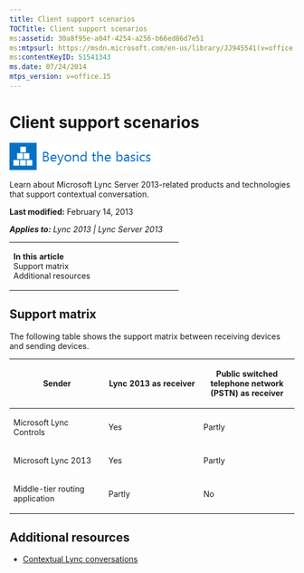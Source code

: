 ```yaml
---
title: Client support scenarios
TOCTitle: Client support scenarios
ms:assetid: 30a8f95e-a04f-4254-a256-b66ed86d7e51
ms:mtpsurl: https://msdn.microsoft.com/en-us/library/JJ945541(v=office.15)
ms:contentKeyID: 51541343
ms.date: 07/24/2014
mtps_version: v=office.15
---
```


# Client support scenarios

![Beyond the basics topic](images/JJ937254.mod_icon_beyondbasics_long(Office.15).png "Beyond the basics topic")

Learn about Microsoft Lync Server 2013-related products and technologies that support contextual conversation.

**Last modified:** February 14, 2013

***Applies to:** Lync 2013 | Lync Server 2013*

<table>
<colgroup>
<col style="width: 50%" />
<col style="width: 50%" />
</colgroup>
<tbody>
<tr class="odd">
<td><p><strong>In this article</strong><br />
Support matrix<br />
Additional resources</p></td>
<td><p></p>
<p></p></td>
</tr>
</tbody>
</table>

## Support matrix

The following table shows the support matrix between receiving devices and sending devices.

<table>
<colgroup>
<col style="width: 33%" />
<col style="width: 33%" />
<col style="width: 33%" />
</colgroup>
<thead>
<tr class="header">
<th><p>Sender</p></th>
<th><p>Lync 2013 as receiver</p></th>
<th><p>Public switched telephone network (PSTN) as receiver</p></th>
</tr>
</thead>
<tbody>
<tr class="odd">
<td><p>Microsoft Lync Controls</p></td>
<td><p>Yes</p></td>
<td><p>Partly</p></td>
</tr>
<tr class="even">
<td><p>Microsoft Lync 2013</p></td>
<td><p>Yes</p></td>
<td><p>Partly</p></td>
</tr>
<tr class="odd">
<td><p>Middle-tier routing application</p></td>
<td><p>Partly</p></td>
<td><p>No</p></td>
</tr>
</tbody>
</table>

## Additional resources

  - [Contextual Lync conversations](contextual-lync-conversations.md)

